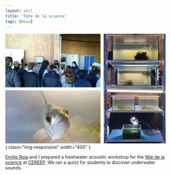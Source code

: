 ```yaml
---
layout: post
title: 'Fête de la science'
tags: [News]
---
```


![diapo](/assets/img/collageFDLS.jpeg){:class="img-responsive" width="400" }

[Emilie Roja](https://www.researchgate.net/profile/Emilie-Rojas) and I prepared a freshwater acoustic workshop for the [fête de la science](https://www.fetedelascience.fr/) at [CEREEP](https://www.cereep.bio.ens.psl.eu/). We ran a quizz for students to discover underwater sounds.

